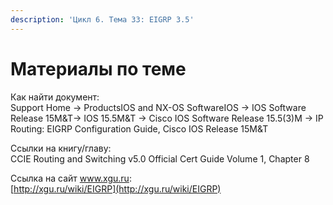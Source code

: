 ```yaml
---
description: 'Цикл 6. Тема 33: EIGRP 3.5'
---
```


# Материалы по теме

Как найти документ:  
Support Home → ProductsIOS and NX-OS SoftwareIOS → IOS Software Release 15M&T→ IOS 15.5M&T → Cisco IOS Software Release 15.5\(3\)M → IP Routing: EIGRP Configuration Guide, Cisco IOS Release 15M&T

Ссылки на книгу/главу:  
CCIE Routing and Switching v5.0 Official Cert Guide Volume 1, Chapter 8

Ссылка на сайт www.xgu.ru:  
[http://xgu.ru/wiki/EIGRP](http://xgu.ru/wiki/EIGRP)  
  


